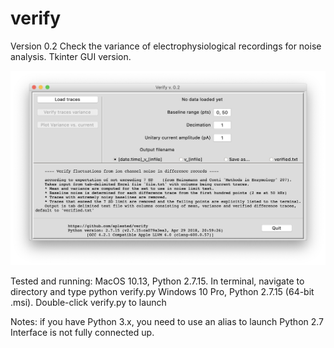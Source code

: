 # verify

Version 0.2
Check the variance of electrophysiological recordings for noise analysis. Tkinter GUI version.

![ScreenShot](/screenshots/verify.png) 

Tested and running: 
MacOS 10.13, Python 2.7.15. In terminal, navigate to directory and type python verify.py
Windows 10 Pro, Python 2.7.15 (64-bit .msi). Double-click verify.py to launch

Notes: if you have Python 3.x, you need to use an alias to launch Python 2.7
Interface is not fully connected up. 
